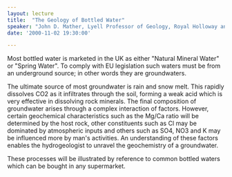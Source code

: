 ```yaml
---
layout: lecture
title:  "The Geology of Bottled Water"
speaker: "John D. Mather, Lyell Professor of Geology, Royal Holloway and Bedford New College"
date: '2000-11-02 19:30:00'

---
```

Most bottled water is marketed in the UK as either "Natural Mineral Water" or "Spring Water". To comply with EU legislation such waters must be from an underground source; in other words they are groundwaters.

The ultimate source of most groundwater is rain and snow melt. This rapidly dissolves CO2 as it infiltrates through the soil, forming a weak acid which is very effective in dissolving rock minerals. The final composition of groundwater arises through a complex interaction of factors. However, certain geochemical characteristics such as the Mg/Ca ratio will be determined by the host rock, other constituents such as Cl may be dominated by atmospheric inputs and others such as SO4, NO3 and K may be influenced more by man's activities. An understanding of these factors enables the hydrogeologist to unravel the geochemistry of a groundwater.

These processes will be illustrated by reference to common bottled waters which can be bought in any supermarket.